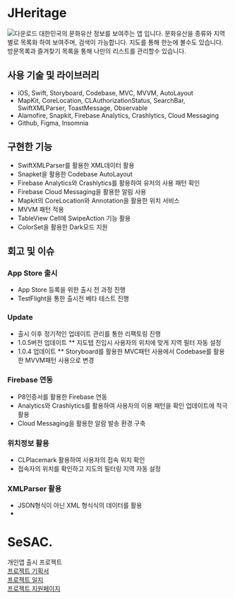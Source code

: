 # JHeritage
![다운로드](https://user-images.githubusercontent.com/83900106/157811382-bbcb7bca-30fb-4768-b8f3-8c3d65b1ada1.jpeg)
대한민국의 문화유산 정보를 보여주는 앱 입니다. 문화유산을 종류와 지역별로 목록화 하여 보여주며, 검색이 가능합니다. 지도를 통해 한눈에 볼수도 있습니다.    
방문목록과 즐겨찾기 목록을 통해 나만의 리스트를 관리할수 있습니다.

## 사용 기술 및 라이브러리
  * iOS, Swift, Storyboard, Codebase, MVC, MVVM, AutoLayout
  * MapKit, CoreLocation, CLAuthorizationStatus, SearchBar, SwiftXMLParser, ToastMessage, Observable
  * Alamofire, Snapkit, Firebase Analytics, Crashlytics, Cloud Messaging 
  * Github, Figma, Insomnia

## 구현한 기능
  * SwiftXMLParser를 활용한 XML데이터 활용
  * Snapket을 활용한 Codebase AutoLayout
  * Firebase Analytics와 Crashlytics를 활용하여 유저의 사용 패턴 확인
  * Firebase Cloud Messaging을 활용한 알림 사용
  * Mapkit의 CoreLocation와 Annotation을 활용한 위치 서비스
  * MVVM 패턴 적용
  * TableView Cell에 SwipeAction 기능 활용
  * ColorSet을 활용한 Dark모드 지원

## 회고 및 이슈
### App Store 출시
  * App Store 등록을 위한 출시 전 과정 진행
  * TestFlight을 통한 출시전 베타 테스트 진행

### Update
  * 출시 이후 정기적인 업데이트 관리를 통한 리팩토링 진행 
  * 1.0.5버전 업데이트
  ** 지도텝 진입시 사용자의 위치에 맞게 지역 필터 자동 설정
  * 1.0.4 업데이트 
  ** Storyboard를 활용한 MVC패턴 사용에서 Codebase를 활용한 MVVM패턴 사용으로 변경

### Firebase 연동
  * P8인증서를 활용한 Firebase 연동
  * Analytics와 Crashlytics를 활용하여 사용자의 이용 패턴을 확인 업데이트에 적극 활용
  * Cloud Messaging을 활용한 알람 발송 환경 구축

### 위치정보 활용
  * CLPlacemark 활용하여 사용자의 접속 위치 확인
  * 접속자의 위치를 확인하고 지도의 필터링 지역 자동 설정

### XMLParser 활용
  * JSON형식이 아닌 XML 형식식의 데이터를 활용
  * 


# SeSAC.
개인앱 출시 프로젝트        
[프로젝트 기획서](https://foamy-cloche-5c7.notion.site/44739e856e5f41c9b0999f9c2cc2b6ac)        
[프로젝트 일지](https://foamy-cloche-5c7.notion.site/8d0354f32e1f49e19b70355943db9147)         
[프로젝트 지원페이지](https://foamy-cloche-5c7.notion.site/1574978a39894f489ffdd4af591c9a32)
